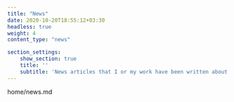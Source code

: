 ```yaml
---
title: "News"
date: 2020-10-20T18:55:12+03:30
headless: true
weight: 4
content_type: "news"

section_settings:
    show_section: true
    title: ''
    subtitle: 'News articles that I or my work have been written about'
---
```


home/news.md
